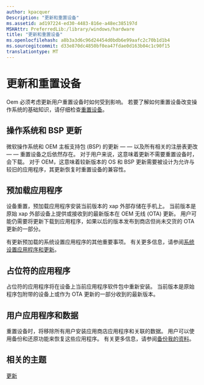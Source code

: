 ```yaml
---
author: kpacquer
Description: "更新和重置设备"
ms.assetid: ad197224-ed30-4483-816e-a48ec385197d
MSHAttr: PreferredLib:/library/windows/hardware
title: "更新和重置设备"
ms.openlocfilehash: a8b3a3d6c96d24454d0bdb6e99aafc2c70b1d1b4
ms.sourcegitcommit: d33e870dc4850bf0ea47fdae0d163b04c1c90f15
translationtype: MT
---
```

# <a name="updates-and-resetting-the-device"></a>更新和重置设备


Oem 必须考虑更新用户重置设备时如何受到影响。 若要了解如何重置设备改变操作系统的基础知识，请仔细检查[重置设备](../../manufacture/mobile/resetting-a-phone-during-manufacturing.md)。

## <a name="span-idosandbspupdatesspanspan-idosandbspupdatesspanspan-idosandbspupdatesspanos-and-bsp-updates"></a><span id="OS_and_BSP_updates"></span><span id="os_and_bsp_updates"></span><span id="OS_AND_BSP_UPDATES"></span>操作系统和 BSP 更新


微软操作系统和 OEM 主板支持包 (BSP) 的更新 — — 以及所有相关的注册表更改 — — 重置设备之后依然存在。 对于用户来说，这意味着更新不需要重置设备时，会下载。 对于 OEM，这意味着较新版本的 OS 和 BSP 更新需要被设计为允许与较旧的应用程序，其更新恢复时重置设备的兼容性。

## <a name="span-idpreloadedappsspanspan-idpreloadedappsspanspan-idpreloadedappsspanpreloaded-apps"></a><span id="Preloaded_apps"></span><span id="preloaded_apps"></span><span id="PRELOADED_APPS"></span>预加载应用程序


设备重置，预加载应用程序安装当前版本的 xap 外部存储在手机上。 当前版本是原始 xap 外部设备上提供或接收到的最新版本在 OEM 无线 (OTA) 更新。 用户可能仍需要将更新下载到应用程序，如果以后的版本发布到商店但尚未交货的 OTA 更新的一部分。

有更新预加载的系统设置应用程序的其他重要事项。 有关更多信息，请参阅[系统设置应用程序和更新](system-settings-apps-and-updates.md)。

## <a name="span-idplaceholderappsspanspan-idplaceholderappsspanspan-idplaceholderappsspanplaceholder-apps"></a><span id="Placeholder_apps"></span><span id="placeholder_apps"></span><span id="PLACEHOLDER_APPS"></span>占位符的应用程序


占位符的应用程序将在设备上当前应用程序软件包中重新安装。 当前版本是原始程序包附带的设备上或作为 OTA 更新的一部分收到的最新版本。

## <a name="span-iduserappsanddataspanspan-iduserappsanddataspanspan-iduserappsanddataspanuser-apps-and-data"></a><span id="User_apps_and_data"></span><span id="user_apps_and_data"></span><span id="USER_APPS_AND_DATA"></span>用户应用程序和数据


重置设备时，将移除所有用户安装应用商店应用程序和关联的数据。 用户可以使用备份和还原功能来恢复这些应用程序。 有关更多信息，请参阅[备份我的资料](http://go.microsoft.com/fwlink/p/?LinkId=331631)。

## <a name="span-idrelatedtopicsspanrelated-topics"></a><span id="related_topics"></span>相关的主题


[更新](index.md)

 

 






